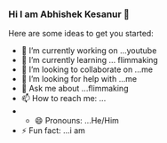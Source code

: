 ### Hi I am Abhishek Kesanur 👋


Here are some ideas to get you started:

- 🔭 I’m currently working on ...youtube
- 🌱 I’m currently learning ... flimmaking
- 👯 I’m looking to collaborate on ...me
- 🤔 I’m looking for help with ...me
- 💬 Ask me about ...flimmaking
- 📫 How to reach me: ...
- - 😄 Pronouns: ...He/Him
- ⚡ Fun fact: ...i am

